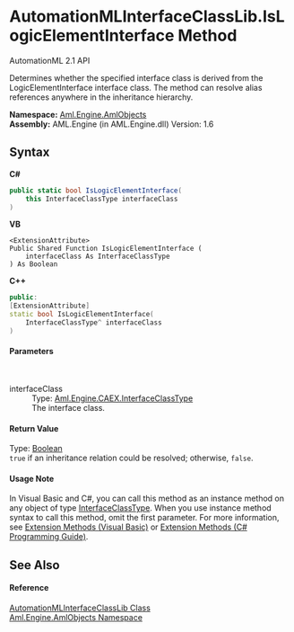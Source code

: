 # AutomationMLInterfaceClassLib.IsLogicElementInterface Method 
AutomationML 2.1 API 

Determines whether the specified interface class is derived from the LogicElementInterface interface class. The method can resolve alias references anywhere in the inheritance hierarchy.

**Namespace:**&nbsp;<a href="N_Aml_Engine_AmlObjects">Aml.Engine.AmlObjects</a><br />**Assembly:**&nbsp;AML.Engine (in AML.Engine.dll) Version: 1.6

## Syntax

**C#**<br />
``` C#
public static bool IsLogicElementInterface(
	this InterfaceClassType interfaceClass
)
```

**VB**<br />
``` VB
<ExtensionAttribute>
Public Shared Function IsLogicElementInterface ( 
	interfaceClass As InterfaceClassType
) As Boolean
```

**C++**<br />
``` C++
public:
[ExtensionAttribute]
static bool IsLogicElementInterface(
	InterfaceClassType^ interfaceClass
)
```


#### Parameters
&nbsp;<dl><dt>interfaceClass</dt><dd>Type: <a href="T_Aml_Engine_CAEX_InterfaceClassType">Aml.Engine.CAEX.InterfaceClassType</a><br />The interface class.</dd></dl>

#### Return Value
Type: <a href="https://docs.microsoft.com/dotnet/api/system.boolean" target="_parent" rel="noopener noreferrer">Boolean</a><br />`true` if an inheritance relation could be resolved; otherwise, `false`.

#### Usage Note
In Visual Basic and C#, you can call this method as an instance method on any object of type <a href="T_Aml_Engine_CAEX_InterfaceClassType">InterfaceClassType</a>. When you use instance method syntax to call this method, omit the first parameter. For more information, see <a href="https://docs.microsoft.com/dotnet/visual-basic/programming-guide/language-features/procedures/extension-methods" target="_blank" rel="noopener noreferrer">Extension Methods (Visual Basic)</a> or <a href="https://docs.microsoft.com/dotnet/csharp/programming-guide/classes-and-structs/extension-methods" target="_blank" rel="noopener noreferrer">Extension Methods (C# Programming Guide)</a>.

## See Also


#### Reference
<a href="T_Aml_Engine_AmlObjects_AutomationMLInterfaceClassLib">AutomationMLInterfaceClassLib Class</a><br /><a href="N_Aml_Engine_AmlObjects">Aml.Engine.AmlObjects Namespace</a><br />